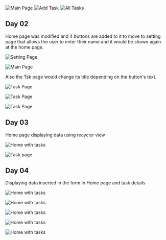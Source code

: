 ![Main Page](./screenshots/1.png)
![Add Task](./screenshots/2.png)
![All Tasks](./screenshots/3.png)

## Day 02

Home page was modified and 4 buttons are added to it to move to setting page that allows the user to enter their name and it would be shown again at the home page.

![Setting Page](./screenshots/21.png)

![Main Page](./screenshots/22.png)

Also the Tsk page would change its title depending on the button's text.

![Task Page](./screenshots/23.png)

![Task Page](./screenshots/24.png)

![Task Page](./screenshots/25.png)

## Day 03

Home page displaying data using recycler view

![Home with tasks](./screenshots/26.png)

![Task page](./screenshots/27.png)
## Day 04

Displaying data inserted in the form in Home page and task details

![Home with tasks](./screenshots/31.png)

![Home with tasks](./screenshots/32.png)

![Home with tasks](./screenshots/33.png)

![Home with tasks](./screenshots/34.png)

![Home with tasks](./screenshots/35.png)